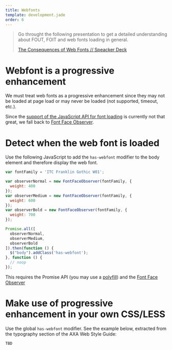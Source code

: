 ```yaml
---
title: Webfonts
template: development.jade
order: 6
---
```


> Go throught the following presentation to get a detailed understanding
> about FOUT, FOIT and web fonts loading in general.
> 
> [The Consequences of Web Fonts // Speacker Deck](https://speakerdeck.com/bramstein/the-consequences-of-web-fonts)

# Webfont is a progressive enhancement

We must treat web fonts as a progressive enhancement since they may not be loaded
at page load or may never be loaded (not supported, timeout, etc.).

Since the [support of the JavaScript API for font loading](http://caniuse.com/#feat=font-loading) is currently not that great, we fall back to [Font Face Observer](https://github.com/bramstein/fontfaceobserver).

# Detect when the web font is loaded

Use the following JavaScript to add the `has-webfont` modifier to the body element and therefore display the web font.

```js
var fontFamily = 'ITC Franklin Gothic W01';

var observerNormal = new FontFaceObserver(fontFamily, {
  weight: 400
});
var observerMedium = new FontFaceObserver(fontFamily, {
  weight: 600
});
var observerBold = new FontFaceObserver(fontFamily, {
  weight: 700
});

Promise.all([ 
  observerNormal,
  observerMedium,
  observerBold
]).then(function () {
  $("body").addClass('has-webfont');
}, function () {
  // noop
});
```

This requires the Promise API (you may use a [polyfill](https://www.npmjs.com/package/promis)) and the [Font Face Observer](https://github.com/bramstein/fontfaceobserver)

# Make use of progressive enhancement in your own CSS/LESS

Use the global `has-webfont` modifier. See the example below, extracted from the typography section of the AXA Web Style Guide:

```css
TBD
```



<!-- Copyright AXA Versicherungen AG 2015 -->

